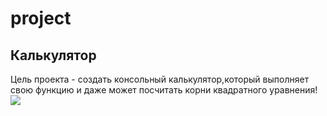 # project
## Калькулятор
Цель проекта - создать консольный калькулятор,который выполняет свою функцию и даже может посчитать корни квадратного уравнения!
<img src="https://i.pinimg.com/originals/cd/88/e3/cd88e3ea65946161214d8c4968cfd9b6.png">
